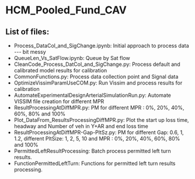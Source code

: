 # HCM_Pooled_Fund_CAV


## List of files: 

- Process_DataCol_and_SigChange.ipynb: Initial approach to process data --- bit messy
- QueueLen_Vs_SatFlow.ipynb: Queue by Sat flow
- CleanCode_Process_DatCol_and_SigChange.py: Process default and calibrated model results for calibration
- CommonFunctions.py: Process data collection point and Signal data 
- OptimizeVissimParamUseCOM.py: Run Vissim and process results for calibration
- AutomateExperimentalDesignArterialSimulationRun.py: Automate VISSIM file creation for different MPR
- ResultProcessingAtDiffMPR.py: PM for different MPR : 0%, 20%, 40%, 60%, 80% and 100%
- Plot_DataFrom_ResultsProcessingDiffMPR.py: Plot the start up loss time, headway and Number of veh in Y+AR and end loss time 
- ResultProcessingAtDiffMPR-Gap-PltSz.py: PM for different Gap: 0.6, 1, 1.2, different PltSize: 1, 2, 5, 10 and MPR : 0%, 20%, 40%, 60%, 80% and 100%
- PermittedLeftResultProcessing: Batch process permitted left turn results.
- FunctionPermittedLeftTurn: Functions for permitted left turn results processing.